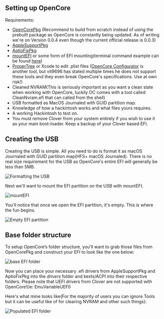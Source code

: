 ## Setting up OpenCore

Requirements:

* [OpenCorePkg](https://github.com/acidanthera/OpenCorePkg/releases) \(Recommend to build from scratch instead of using the prebuilt package as OpenCore is constantly being updated. As of writing we're on Version 0.0.4 even though the current official release is 0.0.3\)
* [AppleSupportPkg](https://github.com/acidanthera/AppleSupportPkg/releases)
* [AptioFixPkg](https://github.com/acidanthera/AptioFixPkg/releases)
* [mountEFI](https://github.com/corpnewt/MountEFI) or some form of EFI mounting(terminal command example can be found [here](https://themacadmin.com/2012/02/15/mounting-the-efi-boot-partition-on-mac-os-x/))
* [ProperTree](https://github.com/corpnewt/ProperTree) or Xcode to edit .plist files \([OpenCore Configurator](https://www.insanelymac.com/forum/topic/338686-opencore-configurator/) is another tool, but vit9696 has stated multiple times he does not support these tools and they even break OpenCore's specifications. Use at own risk!\)
* Cleaned NVRAM\(This is seriously important as you want a clean slate when working with OpenCore, luckily OC comes with a tool called CleanNvram.efi that can called from the shell\)
* USB formatted as MacOS Journaled with GUID partition map.
* Knowledge of how a hackintosh works and what files yours requires.
* A working Hackintosh to test on.
* You must remove Clover from your system entirely if you wish to use it as your main boot-loader. Keep a backup of your Clover based EFI.

## Creating the USB

Creating the USB is simple. All you need to do is format it as macOS Journaled with GUID partition map(HFS+ macOS Journaled). There is no real size requirement for the USB as OpenCore's entire EFI will generally be less than 5MB.

![Formatting the USB](https://i.imgur.com/5uTJbgI.png)

Next we'll want to mount the EFI partition on the USB with mountEFI.

![mountEFI](https://i.imgur.com/4l1oK8i.png)

You'll notice that once we open the EFI partition, it's empty. This is where the fun begins.

![Empty EFI partition](https://i.imgur.com/EDeZB3u.png)

## Base folder structure

To setup OpenCore’s folder structure, you’ll want to grab those files from OpenCorePkg and construct your EFI to look like the one below:

![base EFI folder](https://i.imgur.com/YvRWHgI.png)

Now you can place your necessary .efi drivers from AppleSupportPkg and AptioFixPkg into the _drivers_ folder and kexts/ACPI into their respective folders. Please note that UEFI drivers from Clover are not supported with OpenCore!(ie: EmuVariableUEFI)

Here's what mine looks like\(For the majority of users you can ignore Tools but it can be useful like of for clearing NVRAM and other such things\):

![Populated EFI folder](https://i.imgur.com/3BqRyI5.png)

